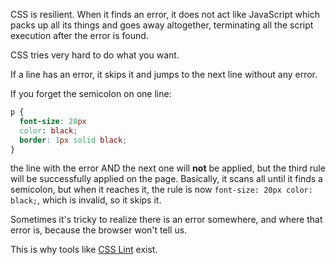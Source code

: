 CSS is resilient. When it finds an error, it does not act like JavaScript which packs up all its things and goes away altogether, terminating all the script execution after the error is found.

CSS tries very hard to do what you want.

If a line has an error, it skips it and jumps to the next line without any error.

If you forget the semicolon on one line:

```css
p {
  font-size: 20px
  color: black;
  border: 1px solid black;
}
```

the line with the error AND the next one will **not** be applied, but the third rule will be successfully applied on the page. Basically, it scans all until it finds a semicolon, but  when it reaches it, the rule is now `font-size: 20px color: black;`, which is invalid, so it skips it.

Sometimes it's tricky to realize there is an error somewhere, and where that error is, because the browser won't tell us.

This is why tools like [CSS Lint](http://csslint.net/) exist.
